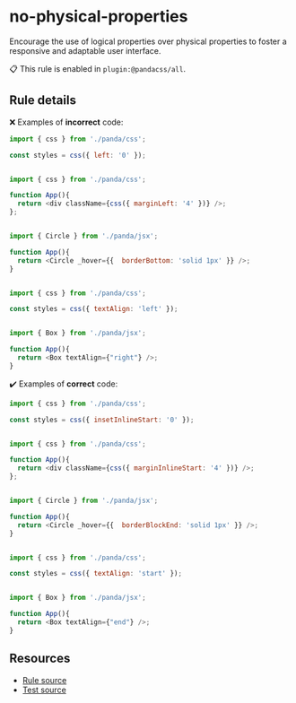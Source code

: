 [//]: # (This file is generated by eslint-docgen. Do not edit it directly.)

# no-physical-properties

Encourage the use of logical properties over physical properties to foster a responsive and adaptable user interface.

📋 This rule is enabled in `plugin:@pandacss/all`.

## Rule details

❌ Examples of **incorrect** code:
```js
import { css } from './panda/css';

const styles = css({ left: '0' });
```
```js

import { css } from './panda/css';

function App(){
  return <div className={css({ marginLeft: '4' })} />;
};
```
```js

import { Circle } from './panda/jsx';

function App(){
  return <Circle _hover={{  borderBottom: 'solid 1px' }} />;
}
```
```js

import { css } from './panda/css';

const styles = css({ textAlign: 'left' });
```
```js

import { Box } from './panda/jsx';

function App(){
  return <Box textAlign={"right"} />;
}
```

✔️ Examples of **correct** code:
```js
import { css } from './panda/css';

const styles = css({ insetInlineStart: '0' });
```
```js

import { css } from './panda/css';

function App(){
  return <div className={css({ marginInlineStart: '4' })} />;
};
```
```js

import { Circle } from './panda/jsx';

function App(){
  return <Circle _hover={{  borderBlockEnd: 'solid 1px' }} />;
}
```
```js

import { css } from './panda/css';

const styles = css({ textAlign: 'start' });
```
```js

import { Box } from './panda/jsx';

function App(){
  return <Box textAlign={"end"} />;
}
```

## Resources

* [Rule source](/plugin/src/rules/no-physical-properties.ts)
* [Test source](/plugin/tests/no-physical-properties.test.ts)
